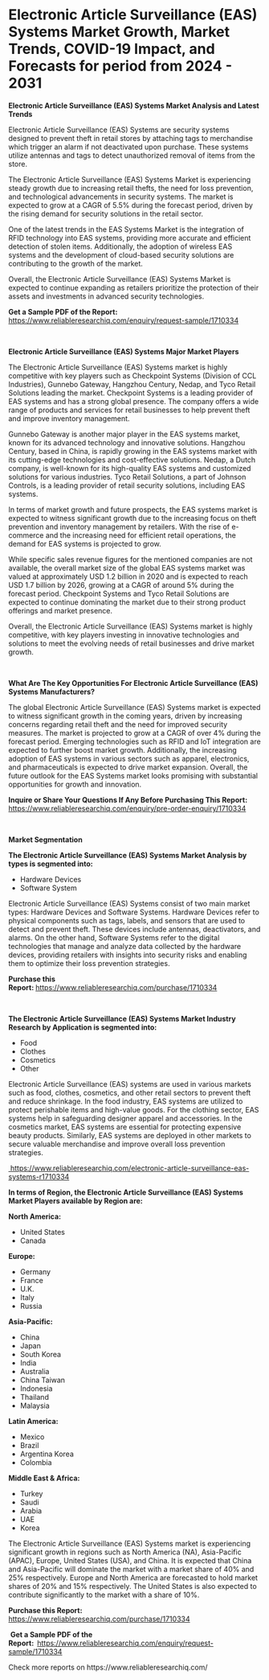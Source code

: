 <p><h1>Electronic Article Surveillance (EAS) Systems Market Growth, Market Trends, COVID-19 Impact, and Forecasts for period from 2024 - 2031</h1></p><p><strong>Electronic Article Surveillance (EAS) Systems Market Analysis and Latest Trends</strong></p>
<p><p>Electronic Article Surveillance (EAS) Systems are security systems designed to prevent theft in retail stores by attaching tags to merchandise which trigger an alarm if not deactivated upon purchase. These systems utilize antennas and tags to detect unauthorized removal of items from the store.</p><p>The Electronic Article Surveillance (EAS) Systems Market is experiencing steady growth due to increasing retail thefts, the need for loss prevention, and technological advancements in security systems. The market is expected to grow at a CAGR of 5.5% during the forecast period, driven by the rising demand for security solutions in the retail sector.</p><p>One of the latest trends in the EAS Systems Market is the integration of RFID technology into EAS systems, providing more accurate and efficient detection of stolen items. Additionally, the adoption of wireless EAS systems and the development of cloud-based security solutions are contributing to the growth of the market.</p><p>Overall, the Electronic Article Surveillance (EAS) Systems Market is expected to continue expanding as retailers prioritize the protection of their assets and investments in advanced security technologies.</p></p>
<p><strong>Get a Sample PDF of the Report:&nbsp;</strong> <a href="https://www.reliableresearchiq.com/enquiry/request-sample/1710334">https://www.reliableresearchiq.com/enquiry/request-sample/1710334</a></p>
<p>&nbsp;</p>
<p><strong>Electronic Article Surveillance (EAS) Systems Major Market Players</strong></p>
<p><p>The Electronic Article Surveillance (EAS) Systems market is highly competitive with key players such as Checkpoint Systems (Division of CCL Industries), Gunnebo Gateway, Hangzhou Century, Nedap, and Tyco Retail Solutions leading the market. Checkpoint Systems is a leading provider of EAS systems and has a strong global presence. The company offers a wide range of products and services for retail businesses to help prevent theft and improve inventory management. </p><p>Gunnebo Gateway is another major player in the EAS systems market, known for its advanced technology and innovative solutions. Hangzhou Century, based in China, is rapidly growing in the EAS systems market with its cutting-edge technologies and cost-effective solutions. Nedap, a Dutch company, is well-known for its high-quality EAS systems and customized solutions for various industries. Tyco Retail Solutions, a part of Johnson Controls, is a leading provider of retail security solutions, including EAS systems.</p><p>In terms of market growth and future prospects, the EAS systems market is expected to witness significant growth due to the increasing focus on theft prevention and inventory management by retailers. With the rise of e-commerce and the increasing need for efficient retail operations, the demand for EAS systems is projected to grow.</p><p>While specific sales revenue figures for the mentioned companies are not available, the overall market size of the global EAS systems market was valued at approximately USD 1.2 billion in 2020 and is expected to reach USD 1.7 billion by 2026, growing at a CAGR of around 5% during the forecast period. Checkpoint Systems and Tyco Retail Solutions are expected to continue dominating the market due to their strong product offerings and market presence.</p><p>Overall, the Electronic Article Surveillance (EAS) Systems market is highly competitive, with key players investing in innovative technologies and solutions to meet the evolving needs of retail businesses and drive market growth.</p></p>
<p>&nbsp;</p>
<p><strong>What Are The Key Opportunities For Electronic Article Surveillance (EAS) Systems Manufacturers?</strong></p>
<p><p>The global Electronic Article Surveillance (EAS) Systems market is expected to witness significant growth in the coming years, driven by increasing concerns regarding retail theft and the need for improved security measures. The market is projected to grow at a CAGR of over 4% during the forecast period. Emerging technologies such as RFID and IoT integration are expected to further boost market growth. Additionally, the increasing adoption of EAS systems in various sectors such as apparel, electronics, and pharmaceuticals is expected to drive market expansion. Overall, the future outlook for the EAS Systems market looks promising with substantial opportunities for growth and innovation.</p></p>
<p><strong>Inquire or Share Your Questions If Any Before Purchasing This Report:</strong> <a href="https://www.reliableresearchiq.com/enquiry/pre-order-enquiry/1710334">https://www.reliableresearchiq.com/enquiry/pre-order-enquiry/1710334</a></p>
<p>&nbsp;</p>
<p><strong>Market Segmentation</strong></p>
<p><strong>The Electronic Article Surveillance (EAS) Systems Market Analysis by types is segmented into:</strong></p>
<p><ul><li>Hardware Devices</li><li>Software System</li></ul></p>
<p><p>Electronic Article Surveillance (EAS) Systems consist of two main market types: Hardware Devices and Software Systems. Hardware Devices refer to physical components such as tags, labels, and sensors that are used to detect and prevent theft. These devices include antennas, deactivators, and alarms. On the other hand, Software Systems refer to the digital technologies that manage and analyze data collected by the hardware devices, providing retailers with insights into security risks and enabling them to optimize their loss prevention strategies.</p></p>
<p><strong>Purchase this Report:&nbsp;</strong><a href="https://www.reliableresearchiq.com/purchase/1710334">https://www.reliableresearchiq.com/purchase/1710334</a></p>
<p>&nbsp;</p>
<p><strong>The Electronic Article Surveillance (EAS) Systems Market Industry Research by Application is segmented into:</strong></p>
<p><ul><li>Food</li><li>Clothes</li><li>Cosmetics</li><li>Other</li></ul></p>
<p><p>Electronic Article Surveillance (EAS) systems are used in various markets such as food, clothes, cosmetics, and other retail sectors to prevent theft and reduce shrinkage. In the food industry, EAS systems are utilized to protect perishable items and high-value goods. For the clothing sector, EAS systems help in safeguarding designer apparel and accessories. In the cosmetics market, EAS systems are essential for protecting expensive beauty products. Similarly, EAS systems are deployed in other markets to secure valuable merchandise and improve overall loss prevention strategies.</p></p>
<p><a href="https://www.reliableresearchiq.com/electronic-article-surveillance-eas-systems-r1710334">&nbsp;https://www.reliableresearchiq.com/electronic-article-surveillance-eas-systems-r1710334</a></p>
<p><strong>In terms of Region, the Electronic Article Surveillance (EAS) Systems Market Players available by Region are:</strong></p>
<p>
    <p> <strong> North America: </strong>
        <ul>
            <li>United States</li>
            <li>Canada</li>
        </ul>
        </p> 
    <p> <strong> Europe: </strong>
        <ul>
            <li>Germany</li>
            <li>France</li>
            <li>U.K.</li>
            <li>Italy</li>
            <li>Russia</li>
        </ul>
        </p> 
    <p> <strong> Asia-Pacific: </strong>
        <ul>
            <li>China</li>
            <li>Japan</li>
            <li>South Korea</li>
            <li>India</li>
            <li>Australia</li>
            <li>China Taiwan</li>
            <li>Indonesia</li>
            <li>Thailand</li>
            <li>Malaysia</li>
        </ul>
        </p> 
    <p> <strong> Latin America: </strong>
        <ul>
            <li>Mexico</li>
            <li>Brazil</li>
            <li>Argentina Korea</li>
            <li>Colombia</li>
        </ul>
        </p> 
    <p> <strong> Middle East & Africa: </strong>
        <ul>
            <li>Turkey</li>
            <li>Saudi</li>
            <li>Arabia</li>
            <li>UAE</li>
            <li>Korea</li>
        </ul>
    </p>
    </p>
<p><p>The Electronic Article Surveillance (EAS) Systems market is experiencing significant growth in regions such as North America (NA), Asia-Pacific (APAC), Europe, United States (USA), and China. It is expected that China and Asia-Pacific will dominate the market with a market share of 40% and 25% respectively. Europe and North America are forecasted to hold market shares of 20% and 15% respectively. The United States is also expected to contribute significantly to the market with a share of 10%.</p></p>
<p><strong>Purchase this Report: </strong><a href="https://www.reliableresearchiq.com/purchase/1710334">https://www.reliableresearchiq.com/purchase/1710334</a></p>
<p>&nbsp;<strong>Get a Sample PDF of the Report:&nbsp;&nbsp;</strong><a href="https://www.reliableresearchiq.com/enquiry/request-sample/1710334">https://www.reliableresearchiq.com/enquiry/request-sample/1710334</a></p>
<p><strong></strong></p>
<p>Check more reports on https://www.reliableresearchiq.com/</p>